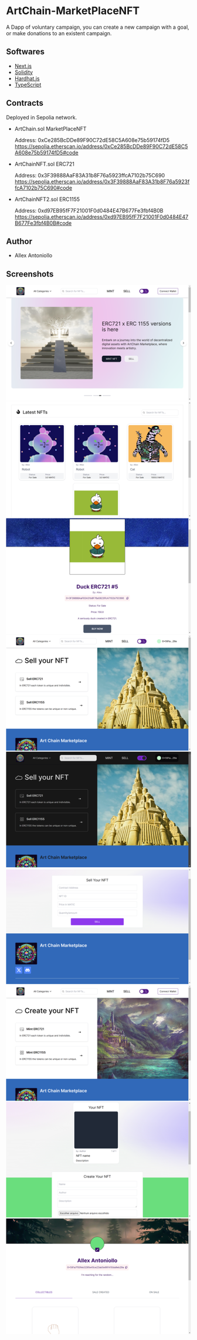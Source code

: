 # ArtChain-MarketPlaceNFT

A Dapp of voluntary campaign, you can create a new campaign with a goal, or make donations to an existent campaign.

## Softwares

- [Next.js](https://nextjs.org/)
- [Solidity](https://soliditylang.org/)
- [Hardhat.js](https://hardhat.org/)
- [TypeScript](https://www.typescriptlang.org/)

## Contracts

Deployed in Sepolia network.

- ArtChain.sol MarketPlaceNFT

  Address: 0xCe285BcDDe89F90C72dE58C5A608e75b59174fD5
  https://sepolia.etherscan.io/address/0xCe285BcDDe89F90C72dE58C5A608e75b59174fD5#code

- ArtChainNFT.sol ERC721

  Address: 0x3F39888AaF83A31b8F76a5923ffcA7102b75C690
  https://sepolia.etherscan.io/address/0x3F39888AaF83A31b8F76a5923ffcA7102b75C690#code

- ArtChainNFT2.sol ERC1155

  Address: 0xd97EB95fF7F21001F0d0484E47B677Fe3fbf4B0B
  https://sepolia.etherscan.io/address/0xd97EB95fF7F21001F0d0484E47B677Fe3fbf4B0B#code

## Author

- Allex Antoniollo

## Screenshots

![Home](./screenshots/Home.png)
![Home NFTs on sale](./screenshots/HomeOnSale.png)
![Details](./screenshots/Details.png)
![Sell](./screenshots/Sell.png)
![SellDarkMode](./screenshots/SellDark.png)
![SellERC1155](./screenshots/Sell1155.png)
![Mint](./screenshots/Mint.png)
![MintERC721](./screenshots/Mint721.png)
![Profile](./screenshots/Profile.png)
